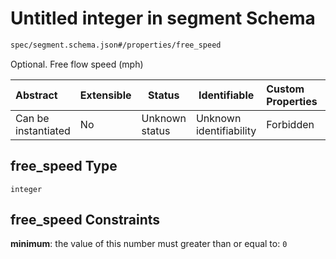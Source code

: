 # Untitled integer in segment Schema

```txt
spec/segment.schema.json#/properties/free_speed
```

Optional. Free flow speed (mph)


| Abstract            | Extensible | Status         | Identifiable            | Custom Properties | Additional Properties | Access Restrictions | Defined In                                                                    |
| :------------------ | ---------- | -------------- | ----------------------- | :---------------- | --------------------- | ------------------- | ----------------------------------------------------------------------------- |
| Can be instantiated | No         | Unknown status | Unknown identifiability | Forbidden         | Allowed               | none                | [segment.schema.json\*](../../out/segment.schema.json "open original schema") |

## free_speed Type

`integer`

## free_speed Constraints

**minimum**: the value of this number must greater than or equal to: `0`
